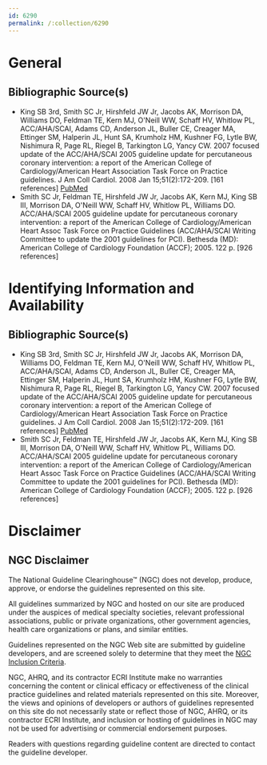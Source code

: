 ```yaml
---
id: 6290
permalink: /:collection/6290
---
```


# General

## Bibliographic Source(s)

- King SB 3rd, Smith SC Jr, Hirshfeld JW Jr, Jacobs AK, Morrison DA, Williams DO, Feldman TE, Kern MJ, O'Neill WW, Schaff HV, Whitlow PL, ACC/AHA/SCAI, Adams CD, Anderson JL, Buller CE, Creager MA, Ettinger SM, Halperin JL, Hunt SA, Krumholz HM, Kushner FG, Lytle BW, Nishimura R, Page RL, Riegel B, Tarkington LG, Yancy CW. 2007 focused update of the ACC/AHA/SCAI 2005 guideline update for percutaneous coronary intervention: a report of the American College of Cardiology/American Heart Association Task Force on Practice guidelines. J Am Coll Cardiol. 2008 Jan 15;51(2):172-209. [161 references] [ PubMed ](http://www.ncbi.nlm.nih.gov/entrez/query.fcgi?cmd=Retrieve&db=pubmed&dopt=Abstract&list_uids=18191745)
- Smith SC Jr, Feldman TE, Hirshfeld JW Jr, Jacobs AK, Kern MJ, King SB III, Morrison DA, O'Neill WW, Schaff HV, Whitlow PL, Williams DO. ACC/AHA/SCAI 2005 guideline update for percutaneous coronary intervention: a report of the American College of Cardiology/American Heart Assoc Task Force on Practice Guidelines (ACC/AHA/SCAI Writing Committee to update the 2001 guidelines for PCI). Bethesda (MD): American College of Cardiology Foundation (ACCF); 2005. 122 p. [926 references]

# Identifying Information and Availability

## Bibliographic Source(s)

- King SB 3rd, Smith SC Jr, Hirshfeld JW Jr, Jacobs AK, Morrison DA, Williams DO, Feldman TE, Kern MJ, O'Neill WW, Schaff HV, Whitlow PL, ACC/AHA/SCAI, Adams CD, Anderson JL, Buller CE, Creager MA, Ettinger SM, Halperin JL, Hunt SA, Krumholz HM, Kushner FG, Lytle BW, Nishimura R, Page RL, Riegel B, Tarkington LG, Yancy CW. 2007 focused update of the ACC/AHA/SCAI 2005 guideline update for percutaneous coronary intervention: a report of the American College of Cardiology/American Heart Association Task Force on Practice guidelines. J Am Coll Cardiol. 2008 Jan 15;51(2):172-209. [161 references] [ PubMed ](http://www.ncbi.nlm.nih.gov/entrez/query.fcgi?cmd=Retrieve&db=pubmed&dopt=Abstract&list_uids=18191745)
- Smith SC Jr, Feldman TE, Hirshfeld JW Jr, Jacobs AK, Kern MJ, King SB III, Morrison DA, O'Neill WW, Schaff HV, Whitlow PL, Williams DO. ACC/AHA/SCAI 2005 guideline update for percutaneous coronary intervention: a report of the American College of Cardiology/American Heart Assoc Task Force on Practice Guidelines (ACC/AHA/SCAI Writing Committee to update the 2001 guidelines for PCI). Bethesda (MD): American College of Cardiology Foundation (ACCF); 2005. 122 p. [926 references]

# Disclaimer

## NGC Disclaimer

The National Guideline Clearinghouse™ (NGC) does not develop, produce, approve, or endorse the guidelines represented on this site.

All guidelines summarized by NGC and hosted on our site are produced under the auspices of medical specialty societies, relevant professional associations, public or private organizations, other government agencies, health care organizations or plans, and similar entities.

Guidelines represented on the NGC Web site are submitted by guideline developers, and are screened solely to determine that they meet the [NGC Inclusion Criteria](/help-and-about/summaries/inclusion-criteria).

NGC, AHRQ, and its contractor ECRI Institute make no warranties concerning the content or clinical efficacy or effectiveness of the clinical practice guidelines and related materials represented on this site. Moreover, the views and opinions of developers or authors of guidelines represented on this site do not necessarily state or reflect those of NGC, AHRQ, or its contractor ECRI Institute, and inclusion or hosting of guidelines in NGC may not be used for advertising or commercial endorsement purposes.

Readers with questions regarding guideline content are directed to contact the guideline developer.

